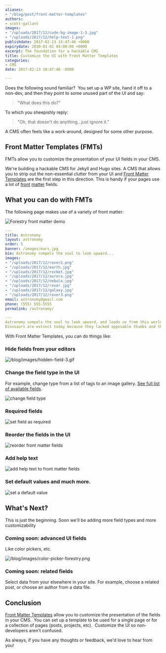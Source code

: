 ```yaml
---
aliases:
- "/blog/post/front-matter-templates"
authors:
- scott-gallant
images:
- "/uploads/2017/12/code-bg-image-1-3.jpg"
- "/uploads/2017/12/help-text-1.png"
publishdate: 2017-02-13 15:47:46 +0000
expirydate: 2030-01-01 04:00:00 +0000
excerpt: The foundation for a hackable CMS
title: Customize the UI with Front Matter Templates
categories:
- CMS
date: 2017-02-13 10:47:46 -0500

---
```

Does the following sound familiar?  You set up a WP site, hand it off to a non-dev, and then they point to some unused part of the UI and say:

<blockquote>
<p>"What does this do?"</p>
</blockquote>

To which you sheepishly reply:

<blockquote>
<p>"Oh, that doesn't do anything...just ignore it."</p>
</blockquote>

A CMS often feels like a work-around, designed for some other purpose.

## Front Matter Templates (FMTs)

FMTs allow you to customize the presentation of your UI fields in your CMS.

We're building a hackable CMS for Jekyll and Hugo sites. A CMS that allows you to strip out the non-essential clutter from your UI and [Front Matter Templates](https://forestry.io/docs/setting-up-a-site/front-matter-templates/) are the first step in this direction. This is handy if your pages use a lot of [front](https://jekyllrb.com/docs/frontmatter/) [matter](https://gohugo.io/content/front-matter/) fields.

## What you can do with FMTs

The following page makes use of a variety of front matter:

<span class="image-wrapper media-wrapper" contenteditable="false"></span>

<span class="image-wrapper media-wrapper" contenteditable="false"></span>

<img src="/uploads/2017/12/front-matter-templates-1.jpg" alt="Forestry front matter demo" class="wider-than-text">

```yaml
---
title: Astronomy
layout: astronomy
order: 5
banner: /images/mars.jpg
bio: Astronomy compels the soul to look upward...
images:
- "/uploads/2017/12/rover2.png"
- "/uploads/2017/12/earth.jpg"
- "/uploads/2017/12/rocket.jpg"
- "/uploads/2017/12/aurora.jpg"
- "/uploads/2017/12/nebula.jpg"
- "/uploads/2017/12/rover.jpg"
- "/uploads/2017/12/galaxy.jpg"
- "/uploads/2017/12/rover3.png"
email: astronomy@gmail.com
phone: (555) 555-5555
permalink: /astronomy/

---
Astronomy compels the soul to look upward, and leads us from this world to another.
Dinosaurs are extinct today because they lacked opposable thumbs and the brainpower to build a space program.

```

With Front Matter Templates, you can do things like:

### Hide fields from your editors

![/blog/images/hidden-field-3.gif](/uploads/2017/12/hidden-field-3.gif)

### Change the field type in the UI

For example, change type from a list of tags to an image gallery. [See full list of available fields](https://forestry.io/docs/setting-up-a-site/front-matter-templates/#field-types).

![change field type](/uploads/2017/12/field-type-1.gif)

### Required fields

![set field as required](/uploads/2017/12/required.gif)

### Reorder the fields in the UI

![reorder front matter fields](/uploads/2017/12/reorder-fields-1.gif)

### Add help text

![add help text to front matter fields](/uploads/2017/12/help-text.png)

### Set default values and much more.

![set a default value](/uploads/2017/12/default-values.png)

## What's Next?

This is just the beginning. Soon we'll be adding more field types and more customizability

### Coming soon: advanced UI fields

Like color pickers, etc.

![/blog/images/color-picker-forestry.png](/uploads/2017/12/color-picker-forestry.png)

### Coming soon: related fields

Select data from your elsewhere in your site. For example, choose a related post, or choose an author from a data file.

## Conclusion

[Front Matter Templates](https://forestry.io/docs/site-configuration/front-matter-templates/) allow you to customize the presentation of the fields in your CMS.  You can set up a template to be used for a single page or for a collection of pages (posts, projects, etc).  Customize the UI so non-developers aren't confused.

As always, if you have any thoughts or feedback, we'd love to hear from you!

